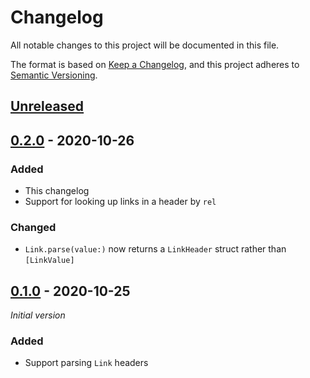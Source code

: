 # Changelog
All notable changes to this project will be documented in this file.

The format is based on [Keep a Changelog](https://keepachangelog.com/en/1.0.0/),
and this project adheres to [Semantic Versioning](https://semver.org/spec/v2.0.0.html).

## [Unreleased]

## [0.2.0] - 2020-10-26
### Added
- This changelog
- Support for looking up links in a header by `rel`
### Changed
- `Link.parse(value:)` now returns a `LinkHeader` struct rather than `[LinkValue]`

## [0.1.0] - 2020-10-25
_Initial version_
### Added
- Support parsing `Link` headers

[Unreleased]: https://github.com/DWRSSwift/HTTPHeaderParser/compare/0.2.0...HEAD
[0.2.0]: https://github.com/DWRSSwift/HTTPHeaderParser/compare/0.1.0...0.2.0
[0.1.0]: https://github.com/DWRSSwift/HTTPHeaderParser/releases/tag/0.1.0
